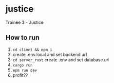 # justice
Trainee 3 - Justice

## How to run

1. `cd client && npm i`
2. create .env.local and set backend url
3. `cd server_rust` create .env and set database url 
4. `cargo run`
5. `npm run dev`
6. profit??
